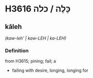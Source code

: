 # H3616 כָּלֶה / כלה

## kâleh

_(kaw-leh' | kaw-LEH | ka-LEH)_

### Definition

from H3615; pining; fail; a

- failing with desire, longing, longing for
